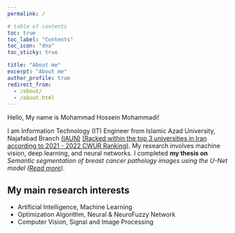 ```yaml
---
permalink: /

# table of contents
toc: true
toc_label: "Contents"
toc_icon: "dna"
toc_sticky: true

title: "About me"
excerpt: "About me"
author_profile: true
redirect_from: 
  - /about/
  - /about.html
---
```


Hello, My name is Mohammad Hossein Mohammadi!<br>

I am Information Technology (IT) Engineer from Islamic Azad University, Najafabad Branch <a href="https://cwur.org/2021-22/Islamic-Azad-University.php" target="_blank">(IAUN)</a> <u>(Racked within the top 3 universities in Iran according to 2021 - 2022 CWUR Ranking)</u>. My research involves machine vision, deep learning, and neural networks. I completed <strong>my thesis on</strong> <em>Semantic segmentation of breast cancer pathology images using the U-Net model ([Read more](https://github.com/Mohammadimh76/Thesis_BS.c))</em>.

My main research interests
---
* Artificial Intelligence, Machine Learning
* Optimization Algorithm, Neural & NeuroFuzzy Network
* Computer Vision, Signal and Image Processing

<!-- Curriculum Vitae (CV)
---
{% include base_path %}

To download my curriculum vitae in english you can click [here](../files/CV/CurriculumVitae.pdf).
{: .notice--success} -->
